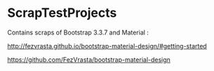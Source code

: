 # ScrapTestProjects

Contains scraps of Bootstrap 3.3.7 and Material :

http://fezvrasta.github.io/bootstrap-material-design/#getting-started

https://github.com/FezVrasta/bootstrap-material-design


